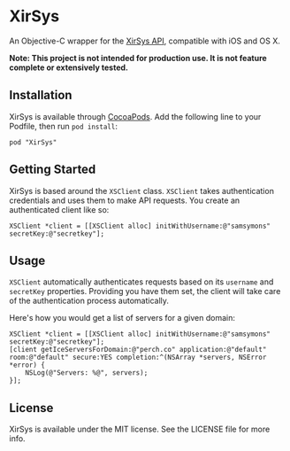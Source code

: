 # XirSys

An Objective-C wrapper for the [XirSys API](http://xirsys.com/api/), compatible with iOS and OS X.

**Note: This project is not intended for production use. It is not feature complete or extensively tested.**

## Installation

XirSys is available through [CocoaPods](http://cocoapods.org). Add the following line to your Podfile, then run `pod install`:

```
pod "XirSys"
```

## Getting Started

XirSys is based around the `XSClient` class. `XSClient` takes authentication credentials and uses them to make API requests. You create an authenticated client like so:

```
XSClient *client = [[XSClient alloc] initWithUsername:@"samsymons" secretKey:@"secretkey"];
```

## Usage

`XSClient` automatically authenticates requests based on its `username` and `secretKey` properties. Providing you have them set, the client will take care of the authentication process automatically.

Here's how you would get a list of servers for a given domain:

```
XSClient *client = [[XSClient alloc] initWithUsername:@"samsymons" secretKey:@"secretkey"];
[client getIceServersForDomain:@"perch.co" application:@"default" room:@"default" secure:YES completion:^(NSArray *servers, NSError *error) {
    NSLog(@"Servers: %@", servers);
}];
```

## License

XirSys is available under the MIT license. See the LICENSE file for more info.
